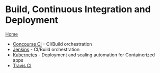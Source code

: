 # Build, Continuous Integration and Deployment

[Home](../README.md)

* [Concourse CI](https://concourse.ci/) - CI/Build orchestration
* [Jenkins](https://jenkins.io/) - CI/Build orchestration
* [Kubernetes](http://kubernetes.io/) - Deployment and scaling automation for Containerized apps
* [Travis CI](https://travis-ci.com/)

